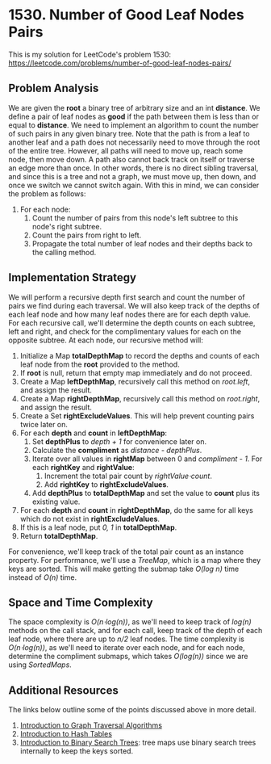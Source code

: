 # 1530. Number of Good Leaf Nodes Pairs
This is my solution for LeetCode's problem 1530: https://leetcode.com/problems/number-of-good-leaf-nodes-pairs/

## Problem Analysis
We are given the **root** a binary tree of arbitrary size and an int **distance**. We define a pair of leaf nodes as **good** if the path between them is less than or equal to **distance**. We need to implement an algorithm to count the number of such pairs in any given binary tree. Note that the path is from a leaf to another leaf and a path does not necessarily need to move through the root of the entire tree. However, all paths will need to move up, reach some node, then move down. A path also cannot back track on itself or traverse an edge more than once. In other words, there is no direct sibling traversal, and since this is a tree and not a graph, we must move up, then down, and once we switch we cannot switch again. With this in mind, we can consider the problem as follows:
1. For each node:
    1. Count the number of pairs from this node's left subtree to this node's right subtree.
    1. Count the pairs from right to left.
    1. Propagate the total number of leaf nodes and their depths back to the calling method.

## Implementation Strategy
We will perform a recursive depth first search and count the number of pairs we find during each traversal. We will also keep track of the depths of each leaf node and how many leaf nodes there are for each depth value. For each recursive call, we'll determine the depth counts on each subtree, left and right, and check for the complimentary values for each on the opposite subtree. At each node, our recursive method will:
1. Initialize a Map **totalDepthMap** to record the depths and counts of each leaf node from the **root** provided to the method.
1. If **root** is null, return that empty map immediately and do not proceed.
1. Create a Map **leftDepthMap**, recursively call this method on *root.left*, and assign the result.
1. Create a Map **rightDepthMap**, recursively call this method on *root.right*, and assign the result.
1. Create a Set **rightExcludeValues**. This will help prevent counting pairs twice later on.
1. For each **depth** and **count** in **leftDepthMap**:
    1. Set **depthPlus** to *depth + 1* for convenience later on.
    1. Calculate the **compliment** as *distance - depthPlus*.
    1. Iterate over all values in **rightMap** between 0 and *compliment - 1*. For each **rightKey** and **rightValue**:
        1. Increment the total pair count by *rightValue⋅count*.
        1. Add **rightKey** to **rightExcludeValues**.
    1. Add **depthPlus** to **totalDepthMap** and set the value to **count** plus its existing value.
1. For each **depth** and **count** in **rightDepthMap**, do the same for all keys which do not exist in **rightExcludeValues**.
1. If this is a leaf node, put *0, 1* in **totalDepthMap**.
1. Return **totalDepthMap**.

For convenience, we'll keep track of the total pair count as an instance property. For performance, we'll use a *TreeMap*, which is a map where they keys are sorted. This will make getting the submap take *O(log n)* time instead of *O(n)* time.

## Space and Time Complexity
The space complexity is *O(n⋅log(n))*, as we'll need to keep track of *log(n)* methods on the call stack, and for each call, keep track of the depth of each leaf node, where there are up to *n/2* leaf nodes. The time complexity is *O(n⋅log(n))*, as we'll need to iterate over each node, and for each node, determine the compliment submaps, which takes *O(log(n))* since we are using *SortedMaps*.

## Additional Resources
The links below outline some of the points discussed above in more detail.
1. [Introduction to Graph Traversal Algorithms](https://bytethisstore.com/articles/pg/graph-algorithms-depth-breadth-search)
1. [Introduction to Hash Tables](https://bytethisstore.com/articles/pg/implement-hash-table)
1. [Introduction to Binary Search Trees](https://bytethisstore.com/articles/pg/binary-search-tree): tree maps use binary search trees internally to keep the keys sorted.